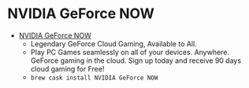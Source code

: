 # NVIDIA GeForce NOW
- [NVIDIA GeForce NOW](https://www.nvidia.com/en-us/geforce/products/geforce-now/)
  -  Legendary GeForce Cloud Gaming, Available to All.
  - Play PC Games seamlessly on all of your devices. Anywhere. GeForce gaming in the cloud. Sign up today and receive 90 days cloud gaming for Free!
  - `brew cask install NVIDIA GeForce NOW`
